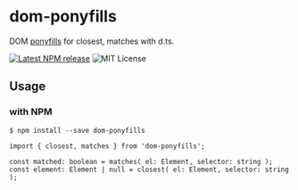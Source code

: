 # dom-ponyfills

DOM [ponyfills](https://github.com/sindresorhus/ponyfill) for closest, matches with d.ts.

[![Latest NPM release](https://img.shields.io/npm/v/dom-ponyfills.svg)](https://www.npmjs.com/package/dom-ponyfills)
![MIT License](https://img.shields.io/npm/l/dom-ponyfills.svg)

## Usage

### with NPM

```shell
$ npm install --save dom-ponyfills
```

```shell
import { closest, matches } from 'dom-ponyfills';

const matched: boolean = matches( el: Element, selector: string );
const element: Element | null = closest( el: Element, selector: string );
```
